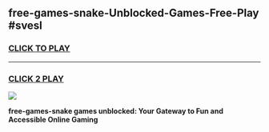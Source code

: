 
## free-games-snake-Unblocked-Games-Free-Play #svesl
<h3>
<a href="https://us.freeplayer.one?title=free-games-snake&ref=9M">CLICK TO PLAY</a></h3>
<hr>

<h3>
<a href="https://us.freeplayer.one?title=free-games-snake&ref=9M">CLICK 2 PLAY</a>
  
</h3>

<a href="https://us.freeplayer.one?title=free-games-snake&ref=9M"><img src="https://clearcache.store/games.png"></a>


**free-games-snake games unblocked: Your Gateway to Fun and Accessible Online Gaming**
